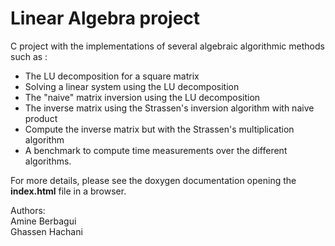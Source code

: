 # Linear Algebra project

C project with the implementations of several algebraic algorithmic methods such as : <br/>

- The LU decomposition for a square matrix <br/>
- Solving a linear system using the LU decomposition <br/>
- The "naive" matrix inversion using the LU decomposition <br/>
- The inverse matrix using the Strassen's inversion algorithm with naive product <br/>
- Compute the inverse matrix but with the Strassen's multiplication algorithm <br/>
- A benchmark to compute time measurements over the different algorithms. 


For more details, please see the doxygen documentation opening the **index.html** file in a browser.


Authors: <br/>
Amine Berbagui <br/>
Ghassen Hachani